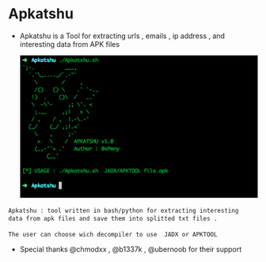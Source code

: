 # Apkatshu
- Apkatshu is a Tool for extracting urls , emails , ip address , and interesting data from APK files

  <img src="img/Apkatshu.png" alt="apkatshu">

```text
Apkatshu : tool written in bash/python for extracting interesting 
data from apk files and save them into splitted txt files . 

The user can choose wich decompiler to use  JADX or APKTOOL
```

- Special thanks @chmodxx , @b1337k , @ubernoob for their support
